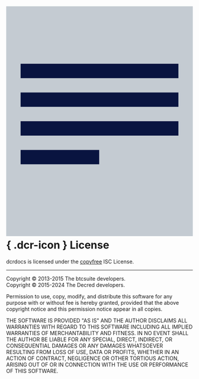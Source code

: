 # ![](../img/dcr-icons/Document.svg){ .dcr-icon } License

dcrdocs is licensed under the [copyfree](http://copyfree.org) ISC License.

---

Copyright © 2013-2015 The btcsuite developers.  
Copyright © 2015-2024 The Decred developers.

Permission to use, copy, modify, and distribute this software for any purpose with or without fee is hereby granted, provided that the above copyright notice and this permission notice appear in all copies.

THE SOFTWARE IS PROVIDED "AS IS" AND THE AUTHOR DISCLAIMS ALL WARRANTIES WITH REGARD TO THIS SOFTWARE INCLUDING ALL IMPLIED WARRANTIES OF MERCHANTABILITY AND FITNESS. IN NO EVENT SHALL THE AUTHOR BE LIABLE FOR ANY SPECIAL, DIRECT, INDIRECT, OR CONSEQUENTIAL DAMAGES OR ANY DAMAGES WHATSOEVER RESULTING FROM LOSS OF USE, DATA OR PROFITS, WHETHER IN AN ACTION OF CONTRACT, NEGLIGENCE OR OTHER TORTIOUS ACTION, ARISING OUT OF OR IN CONNECTION WITH THE USE OR PERFORMANCE OF THIS SOFTWARE.
